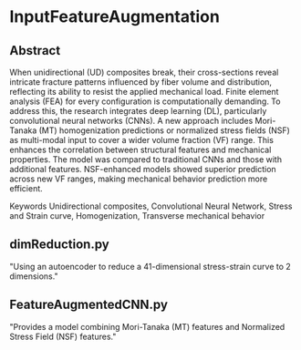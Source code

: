 # InputFeatureAugmentation

## Abstract

When unidirectional (UD) composites break, their cross-sections reveal intricate fracture patterns influenced by fiber volume and distribution, reflecting its ability to resist the applied mechanical load. Finite element analysis (FEA) for every configuration is computationally demanding. To address this, the research integrates deep learning (DL), particularly convolutional neural networks (CNNs). A new approach includes Mori-Tanaka (MT) homogenization predictions or normalized stress fields (NSF) as multi-modal input to cover a wider volume fraction (VF) range. This enhances the correlation between structural features and mechanical properties. The model was compared to traditional CNNs and those with additional features. NSF-enhanced models showed superior prediction across new VF ranges, making mechanical behavior prediction more efficient.

Keywords Unidirectional composites, Convolutional Neural Network, Stress and Strain curve, Homogenization, Transverse mechanical behavior

## dimReduction.py

"Using an autoencoder to reduce a 41-dimensional stress-strain curve to 2 dimensions."

## FeatureAugmentedCNN.py

"Provides a model combining Mori-Tanaka (MT) features and Normalized Stress Field (NSF) features."
